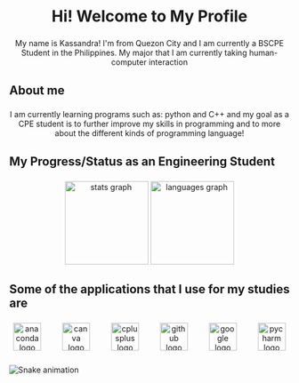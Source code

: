 <h1 align="center">Hi! Welcome to My Profile</h1>

###

<p align="center">My name is Kassandra! I'm from Quezon City and I am currently a BSCPE Student in the Philippines. My major that I am currently taking human-computer interaction</p>

###

<h2 align="left">About me</h2>

###

<p align="center">I am currently learning programs such as:  python and C++ and my goal as a CPE student is to further improve my skills in programming  and to more about the different kinds of programming language!</p>

###

<h2 align="left">My Progress/Status as an Engineering Student</h2>

###

<div align="center">
  <img src="https://github-readme-stats.vercel.app/api?username=MarasiganD&hide_title=false&hide_rank=true&show_icons=true&include_all_commits=true&count_private=true&disable_animations=false&theme=dracula&locale=en&hide_border=false&order=1" height="150" alt="stats graph"  />
  <img src="https://github-readme-stats.vercel.app/api/top-langs?username=MarasiganD&locale=en&hide_title=false&layout=compact&card_width=320&langs_count=5&theme=dracula&hide_border=false&order=2" height="150" alt="languages graph"  />
</div>

###

<h2 align="left">Some of the applications that I use for my studies are</h2>

###

<div align="center">
  <img src="https://cdn.jsdelivr.net/gh/devicons/devicon/icons/anaconda/anaconda-original.svg" height="50" alt="anaconda logo"  />
  <img width="30" />
  <img src="https://cdn.jsdelivr.net/gh/devicons/devicon/icons/canva/canva-original.svg" height="50" alt="canva logo"  />
  <img width="30" />
  <img src="https://cdn.jsdelivr.net/gh/devicons/devicon/icons/cplusplus/cplusplus-original.svg" height="50" alt="cplusplus logo"  />
  <img width="30" />
  <img src="https://cdn.jsdelivr.net/gh/devicons/devicon/icons/github/github-original.svg" height="50" alt="github logo"  />
  <img width="30" />
  <img src="https://cdn.jsdelivr.net/gh/devicons/devicon/icons/google/google-original.svg" height="50" alt="google logo"  />
  <img width="30" />
  <img src="https://cdn.jsdelivr.net/gh/devicons/devicon/icons/pycharm/pycharm-original.svg" height="50" alt="pycharm logo"  />
</div>

###

<img src="https://raw.githubusercontent.com/MarasiganD/MarasiganD/output/snake.svg" alt="Snake animation" />

###
